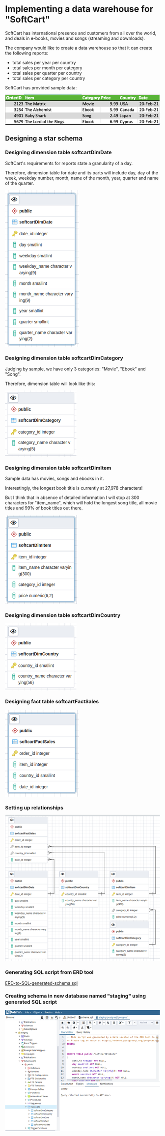 # Implementing a data warehouse for "SoftCart"

SoftCart has international presence and customers from all over the world, and deals in e-books, movies and songs (streaming and downloads).

The company would like to create a data warehouse so that it can create the following reports:

- total sales per year per country
- total sales per month per category
- total sales per quarter per country
- total sales per category per country

SoftCart has provided sample data:

![Alt text](ecom-sample-data.png)

## Designing a star schema

### Designing dimension table softcartDimDate

SoftCart's requirements for reports state a granularity of a day.

Therefore, dimension table for date and its parts will include day, day of the week, weekday number, month, name of the month, year, quarter and name of the quarter.

![Alt text](softcartDimDate.png)

### Designing dimension table softcartDimCategory

Judging by sample, we have only 3 categories: "Movie", "Ebook" and "Song".

Therefore, dimension table will look like this:

![Alt text](softcartDimCategory.png)

### Designing dimension table softcartDimItem

Sample data has movies, songs and ebooks in it.

Interestingly, the longest book title is currently at 27,978 characters!

But I think that in absence of detailed information I will stop at 300 characters for "item_name", which will hold the longest song title, all movie titles and 99% of book titles out there.

![Alt text](softcartDimItem.png)

### Designing dimension table softcartDimCountry

![Alt text](softcartDimCountry.png)

### Designing fact table softcartFactSales

![Alt text](softcartFactSales.png)

### Setting up relationships

![Alt text](softcartRelationships.png)

### Generating SQL script from ERD tool

[ERD-to-SQL-generated-schema.sql](ERD-to-SQL-schema.sql)

### Creating schema in new database named "staging" using generated SQL script

![Alt text](createschema.png)